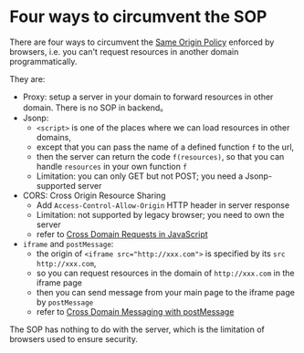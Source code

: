 
# Four ways to circumvent the SOP

There are four ways to circumvent the [Same Origin Policy](https://developer.mozilla.org/en-US/docs/Web/Security/Same-origin_policy)
enforced by browsers, i.e. you can't request resources in another domain programmatically.

They are:

  * Proxy: setup a server in your domain to forward resources in other domain. There is no SOP in backend。
  * Jsonp: 
    - `<script>` is one of the places where we can load resources in other domains, 
    -  except that you can pass the name of a defined function `f` to the url,
    - then the server can return the code `f(resources)`, so that you can handle `resources` in your own function `f`
    - Limitation: you can only GET but not POST; you need a Jsonp-supported server
  * CORS: Cross Origin Resource Sharing
    - Add `Access-Control-Allow-Origin` HTTP header in server response
    - Limitation: not supported by legacy browser; you need to own the server
    - refer to [Cross Domain Requests in JavaScript](https://jvaneyck.wordpress.com/2014/01/07/cross-domain-requests-in-javascript/)
  * `iframe` and `postMessage`: 
    - the origin of `<iframe src="http://xxx.com">` is specified by its `src` `http://xxx.com`, 
    - so you can request resources in the domain of `http://xxx.com` in the iframe page
    - then you can send message from your main page to the iframe page by `postMessage`
    - refer to [Cross Domain Messaging with postMessage](http://blog.teamtreehouse.com/cross-domain-messaging-with-postmessage)
    
The SOP has nothing to do with the server, which is the limitation of browsers used to ensure security. 
